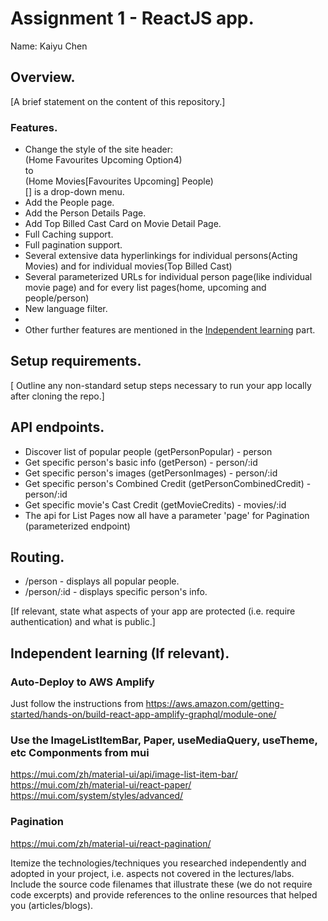 # Assignment 1 - ReactJS app.

Name: Kaiyu Chen

## Overview.

[A brief statement on the content of this repository.]

### Features.

+ Change the style of the site header:  
  (Home Favourites Upcoming Option4)  
  to  
  (Home Movies[Favourites Upcoming] People)  
  [] is a drop-down menu.
+ Add the People page.
+ Add the Person Details Page.
+ Add Top Billed Cast Card on Movie Detail Page.
+ Full Caching support.
+ Full pagination support.
+ Several extensive data hyperlinkings for individual persons(Acting Movies) and for individual movies(Top Billed Cast)
+ Several parameterized URLs for individual person page(like individual movie page) and for every list pages(home, upcoming and people/person)
+ New language filter.
+ 
+ Other further features are mentioned in the [Independent learning](#independent-learning-if-relevant) part.


## Setup requirements.

[ Outline any non-standard setup steps necessary to run your app locally after cloning the repo.]

## API endpoints.

+ Discover list of popular people (getPersonPopular) - person
+ Get specific person's basic info (getPerson) - person/:id
+ Get specific person's images (getPersonImages) - person/:id
+ Get specific person's Combined Credit (getPersonCombinedCredit) - person/:id
+ Get specific movie's Cast Credit (getMovieCredits) - movies/:id
+ The api for List Pages now all have a parameter 'page' for Pagination (parameterized endpoint)

## Routing.

+ /person - displays all popular people.
+ /person/:id - displays specific person's info.


[If relevant, state what aspects of your app are protected (i.e. require authentication) and what is public.]

## Independent learning (If relevant).

### Auto-Deploy to AWS Amplify 
Just follow the instructions from https://aws.amazon.com/getting-started/hands-on/build-react-app-amplify-graphql/module-one/

### Use the ImageListItemBar, Paper, useMediaQuery, useTheme, etc Componments from mui
https://mui.com/zh/material-ui/api/image-list-item-bar/
https://mui.com/zh/material-ui/react-paper/
https://mui.com/system/styles/advanced/

### Pagination
https://mui.com/zh/material-ui/react-pagination/

Itemize the technologies/techniques you researched independently and adopted in your project, 
i.e. aspects not covered in the lectures/labs. Include the source code filenames that illustrate these 
(we do not require code excerpts) and provide references to the online resources that helped you (articles/blogs).